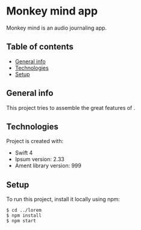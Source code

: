 # Monkey mind app
Monkey mind is an audio journaling app.

## Table of contents
* [General info](#general-info)
* [Technologies](#technologies)
* [Setup](#setup)

## General info
This project tries to assemble the great features of .
	
## Technologies
Project is created with:
* Swift 4
* Ipsum version: 2.33
* Ament library version: 999
	
## Setup
To run this project, install it locally using npm:

```
$ cd ../lorem
$ npm install
$ npm start
```
